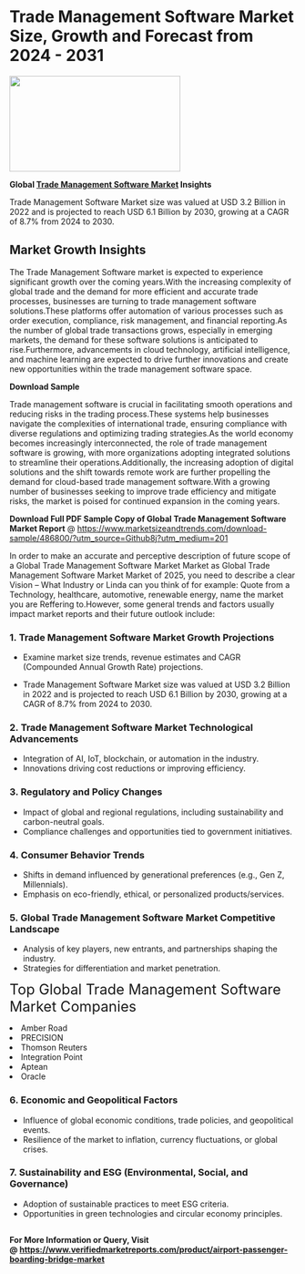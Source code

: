 <H1>Trade Management Software Market Size, Growth and Forecast from 2024 - 2031</H1><img class="aligncenter size-medium wp-image-584254" src="https://thirdeyenews.in/wp-content/uploads/2024/09/Global-Market-Research-300x168.jpeg" alt="" width="300" height="168" /><p><strong>Global&nbsp;<a href="https://www.marketsizeandtrends.com/download-sample/486800/?utm_source=Github8j?utm_medium=201">Trade Management Software Market</a> Insights</strong></p><p>Trade Management Software Market size was valued at USD 3.2 Billion in 2022 and is projected to reach USD 6.1 Billion by 2030, growing at a CAGR of 8.7% from 2024 to 2030.</p><p><h2>Market Growth Insights</h2> <p>The Trade Management Software market is expected to experience significant growth over the coming years.With the increasing complexity of global trade and the demand for more efficient and accurate trade processes, businesses are turning to trade management software solutions.These platforms offer automation of various processes such as order execution, compliance, risk management, and financial reporting.As the number of global trade transactions grows, especially in emerging markets, the demand for these software solutions is anticipated to rise.Furthermore, advancements in cloud technology, artificial intelligence, and machine learning are expected to drive further innovations and create new opportunities within the trade management software space.</p> <p><strong>Download Sample</strong></p> <p>Trade management software is crucial in facilitating smooth operations and reducing risks in the trading process.These systems help businesses navigate the complexities of international trade, ensuring compliance with diverse regulations and optimizing trading strategies.As the world economy becomes increasingly interconnected, the role of trade management software is growing, with more organizations adopting integrated solutions to streamline their operations.Additionally, the increasing adoption of digital solutions and the shift towards remote work are further propelling the demand for cloud-based trade management software.With a growing number of businesses seeking to improve trade efficiency and mitigate risks, the market is poised for continued expansion in the coming years.</p> <p><span class=""><strong>Download Full PDF Sample Copy of Global Trade Management Software Market Report</strong> @ <a href="https://www.marketsizeandtrends.com/download-sample/486800/?utm_source=Github8j?utm_medium=201" target="_blank">https://www.marketsizeandtrends.com/download-sample/486800/?utm_source=Github8j?utm_medium=201</a></span></p><p>In order to make an accurate and perceptive description of future scope of a Global&nbsp;Trade Management Software Market Market as Global&nbsp;Trade Management Software Market Market of 2025, you need to describe a clear Vision &ndash; What Industry or Linda can you think of for example: Quote from a Technology, healthcare, automotive, renewable energy, name the market you are Reffering to.However, some general trends and factors usually impact market reports and their future outlook include:</p><h3>1.&nbsp;<strong>Trade Management Software Market Growth Projections</strong></h3><ul><li>Examine market size trends, revenue estimates and CAGR (Compounded Annual Growth Rate) projections.</li><li><p>Trade Management Software Market size was valued at USD 3.2 Billion in 2022 and is projected to reach USD 6.1 Billion by 2030, growing at a CAGR of 8.7% from 2024 to 2030.</p></li></ul><h3>2.&nbsp;<strong>Trade Management Software Market Technological Advancements</strong></h3><ul><li>Integration of AI, IoT, blockchain, or automation in the industry.</li><li>Innovations driving cost reductions or improving efficiency.</li></ul><h3>3.&nbsp;<strong>Regulatory and Policy Changes</strong></h3><ul><li>Impact of global and regional regulations, including sustainability and carbon-neutral goals.</li><li>Compliance challenges and opportunities tied to government initiatives.</li></ul><h3>4.&nbsp;<strong>Consumer Behavior Trends</strong></h3><ul><li>Shifts in demand influenced by generational preferences (e.g., Gen Z, Millennials).</li><li>Emphasis on eco-friendly, ethical, or personalized products/services.</li></ul><h3>5.&nbsp;<strong>Global Trade Management Software Market Competitive Landscape</strong></h3><ul><li>Analysis of key players, new entrants, and partnerships shaping the industry.</li><li>Strategies for differentiation and market penetration.</li></ul><p data-pm-slice="1 1 []"><span style="color: inherit; font-family: inherit; font-size: 25px;">Top Global Trade Management Software Market Companies</span></p><div class="" data-test-id=""><p><li>Amber Road</li><li> PRECISION</li><li> Thomson Reuters</li><li> Integration Point</li><li> Aptean</li><li> Oracle</li></p></div><h3>6.&nbsp;<strong>Economic and Geopolitical Factors</strong></h3><ul><li>Influence of global economic conditions, trade policies, and geopolitical events.</li><li>Resilience of the market to inflation, currency fluctuations, or global crises.</li></ul><h3>7.&nbsp;<strong>Sustainability and ESG (Environmental, Social, and Governance)</strong></h3><ul><li>Adoption of sustainable practices to meet ESG criteria.</li><li>Opportunities in green technologies and circular economy principles.</li></ul><h2><strong style="font-size: 14px;">For More Information or Query, Visit @&nbsp;</strong><a style="background-color: #ffffff; font-size: 14px;" href="https://www.marketsizeandtrends.com/report/trade-management-software-market/" target="_blank">https://www.verifiedmarketreports.com/product/airport-passenger-boarding-bridge-market</a></h2>